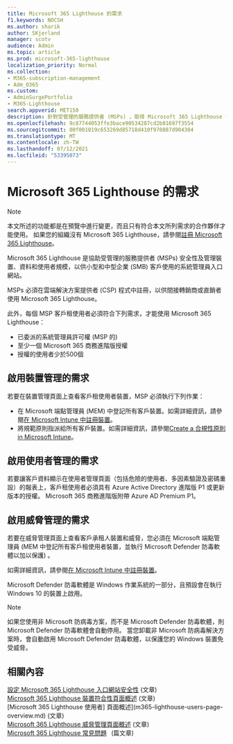 ```yaml
---
title: Microsoft 365 Lighthouse 的需求
f1.keywords: NOCSH
ms.author: sharik
author: SKjerland
manager: scotv
audience: Admin
ms.topic: article
ms.prod: microsoft-365-lighthouse
localization_priority: Normal
ms.collection:
- M365-subscription-management
- Adm_O365
ms.custom:
- AdminSurgePortfolio
- M365-Lighthouse
search.appverid: MET150
description: 針對受管理的服務提供者 (MSPs) ，取得 Microsoft 365 Lighthouse 使用的需求清單。
ms.openlocfilehash: 9c87744053ffe3bace90534287cd2b81697f3554
ms.sourcegitcommit: 00f001019c653269d85718d410f970887d904304
ms.translationtype: MT
ms.contentlocale: zh-TW
ms.lasthandoff: 07/12/2021
ms.locfileid: "53395073"
---
```

# <a name="requirements-for-microsoft-365-lighthouse"></a>Microsoft 365 Lighthouse 的需求

> [!NOTE]
> 本文所述的功能都是在預覽中進行變更，而且只有符合本文所列需求的合作夥伴才能使用。 如果您的組織沒有 Microsoft 365 Lighthouse，請參閱[註冊 Microsoft 365 Lighthouse](m365-lighthouse-sign-up.md)。

Microsoft 365 Lighthouse 是協助受管理的服務提供者 (MSPs) 安全性及管理裝置、資料和使用者規模，以供小型和中型企業 (SMB) 客戶使用的系統管理員入口網站。  

MSPs 必須在雲端解決方案提供者 (CSP) 程式中註冊，以供間接轉銷商或直銷者使用 Microsoft 365 Lighthouse。  

此外，每個 MSP 客戶租使用者必須符合下列需求，才能使用 Microsoft 365 Lighthouse： 
 
- 已委派的系統管理員許可權 (MSP 的)  
- 至少一個 Microsoft 365 商務進階版授權 
- 授權的使用者少於500個  

## <a name="requirements-for-enablingdevice-management"></a>啟用裝置管理的需求   

若要在裝置管理頁面上查看客戶租使用者裝置，MSP 必須執行下列作業：    

- 在 Microsoft 端點管理員 (MEM) 中登記所有客戶裝置。如需詳細資訊，請參閱[在 Microsoft Intune 中註冊裝置](/mem/intune/enrollment/)。
- 將規範原則指派給所有客戶裝置。如需詳細資訊，請參閱[Create a 合規性原則 in Microsoft Intune](/mem/intune/protect/create-compliance-policy)。 

## <a name="requirements-for-enabling-usermanagement"></a>啟用使用者管理的需求 

若要讓客戶資料顯示在使用者管理頁面（包括危險的使用者、多因素驗證及密碼重設）的報表上，客戶租使用者必須具有 Azure Active Directory 進階版 P1 或更新版本的授權。 Microsoft 365 商務進階版附帶 Azure AD Premium P1。   

## <a name="requirements-for-enablingthreat-management"></a>啟用威脅管理的需求 

若要在威脅管理頁面上查看客戶承租人裝置和威脅，您必須在 Microsoft 端點管理員 (MEM 中登記所有客戶租使用者裝置，並執行 Microsoft Defender 防毒軟體以加以保護) 。  

如需詳細資訊，請參閱[在 Microsoft Intune 中註冊裝置](/mem/intune/enrollment/)。  

Microsoft Defender 防毒軟體是 Windows 作業系統的一部分，且預設會在執行 Windows 10 的裝置上啟用。  

> [!NOTE] 
> 如果您使用非 Microsoft 防病毒方案，而不是 Microsoft Defender 防毒軟體，則 Microsoft Defender 防毒軟體會自動停用。 當您卸載非 Microsoft 防病毒解決方案時，會自動啟用 Microsoft Defender 防毒軟體，以保護您的 Windows 裝置免受威脅。    

## <a name="related-content"></a>相關內容   

[設定 Microsoft 365 Lighthouse 入口網站安全性](m365-lighthouse-configure-portal-security.md) (文章) \
[Microsoft 365 Lighthouse 裝置符合性頁面概述](m365-lighthouse-device-compliance-page-overview.md) (文章) \
[Microsoft 365 Lighthouse 使用者] 頁面概述](m365-lighthouse-users-page-overview.md) (文章) \
[Microsoft 365 Lighthouse 威脅管理頁面概述](m365-lighthouse-threat-management-page-overview.md) (文章) \
[Microsoft 365 Lighthouse 常見問題](m365-lighthouse-faq.yml)   (篇文章) 

